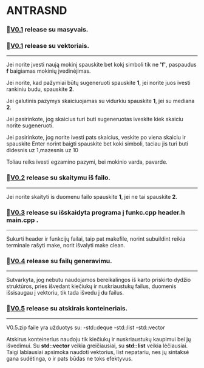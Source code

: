 # ANTRASND

### :rocket:[V0.1](https://github.com/odiraitis/ANTRASND/releases/tag/v0.1)  release su masyvais.

### :rocket:[V0.1](https://github.com/odiraitis/ANTRASND/releases/tag/v0.1.2)  release su vektoriais.
-------------------------------------------------------------------------------

Jei norite įvesti naują mokinį spauskite bet kokį simboli tik ne **'f'**, paspaudus **f** baigiamas mokinių įvedinėjimas.

Jei norite, kad pažymiai būtų sugeneruoti spauskite **1**, jei norite juos ivesti rankiniu budu, spauskite **2**.

Jei galutinis pazymys skaiciuojamas su vidurkiu spauskite **1**, jei su mediana **2**.

Jei pasirinkote, jog skaicius turi buti sugeneruotas iveskite kiek skaiciu norite sugeneruoti.

Jei pasirinkote, jog norite ivesti pats skaicius, veskite po viena skaiciu ir spauskite Enter norint baigti spauskite bet koki simboli, taciau jis turi buti didesnis uz 1,mazesnis uz 10

Toliau reiks ivesti egzamino pazymi, bei mokinio varda, pavarde.

### :rocket:[V0.2](https://github.com/odiraitis/ANTRASND/releases/tag/v0.2.3) release su skaitymu iš failo.
-------------------------------------------------------------------------------

Jei norite skaityti is duomenu failo spauskite **1**, jei ne tai spauskite **2**.

### :rocket:[V0.3](https://github.com/odiraitis/ANTRASND/releases/tag/v0.3) release su išskaidyta programa į funkc.cpp header.h main.cpp .
-------------------------------------------------------------------------------

Sukurti header ir funkcijų failai, taip pat makefile, norint subuildint reikia terminale rašyti make, norit išvalyti make clean.

### :rocket:[V0.4](https://github.com/odiraitis/ANTRASND/releases/tag/v0.4.1) release su failų generavimu.
-------------------------------------------------------------------------------

Sutvarkyta, jog nebutu naudojamos bereikalingos iš karto priskirto dydžio struktūros, pries išvedant kiečiukų ir nuskriaustukų failus, duomenis išsisaugau į vektoriu, tik tada išvedu į du failus.

### :rocket:[V0.5](https://github.com/odiraitis/ANTRASND/releases/tag/v0.5) release su atskirais konteineriais.
-------------------------------------------------------------------------------

V0.5.zip faile yra užduotys su:
-std::deque
-std::list
-std::vector

Atskirus konteinerius naudoju tik kiečiukų ir nuskriaustukų kaupimui bei jų išvedimui.
Su **std::vector** veikia greičiausiai, su **std::list** veikia lėčiausiai. Taigi labiausiai apsimoka naudoti vektorius, list nepatariu, nes jų sintaksė gana sudėtinga, o ir pats būdas ne toks efektyvus.
